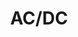 ---
title: "AC/DC"
summary: "AC/DC are an Australian rock band formed in 1973. They were founded by brothers Malcolm Young on rhythm guitar and Angus Young on lead guitar. Their current lineup comprises Angus, bassist Cliff Williams, drummer Phil Rudd, lead vocalist Brian Johnson, and rhythm guitarist Stevie Young, nephew of Angus and Malcolm. Their music has been variously described as hard rock, blues rock and heavy metal, but the band calls it simply \"rock and roll\". They are cited as a formative influence on the new wave of British heavy metal bands, such as Def Leppard and Saxon. AC/DC were inducted into the Rock and Roll Hall of Fame in 2003.
AC/DC underwent several line-up changes before releasing their debut album, High Voltage , which was released exclusively in Australia. Membership subsequently stabilised after the release of Let There Be Rock , with the Young brothers, Rudd, Williams and Bon Scott on lead vocals. Seven months after the release of Highway to Hell , Scott died of alcohol poisoning and the other members considered disbanding. However, at the request of Scott's parents, they continued together and recruited English-born singer Johnson as their new front man. Their first album with Johnson, Back in Black , was dedicated to Scott's memory. It became the second best-selling album of all time.
The band's eighth studio album, For Those About to Rock , was their first album to reach number one on the Billboard 200. Prior to the release of Flick of the Switch , Rudd left AC/DC and was replaced by Simon Wright, who was himself replaced by Chris Slade six years later. AC/DC experienced a commercial resurgence in the early 1990s with the release of The Razors Edge ; it was their only record to feature Slade, as Rudd returned in 1994. Rudd has since recorded five more albums with the band, starting with Ballbreaker . Their fifteenth studio album, Black Ice was the second-highest-selling record of 2008 and their biggest chart hit since For Those About to Rock, eventually reaching number one worldwide.
The band's line-up remained the same for 20 years until 2014, when Malcolm retired due to early-onset dementia, from which he died three years later; additionally, Rudd was involved in legal troubles. Stevie, who replaced Malcolm, debuted on the album Rock or Bust . On the accompanying tour, Slade filled in for Rudd. In 2016, Johnson was advised to stop touring due to worsening hearing loss and Guns N' Roses singer Axl Rose stepped in as the band's front man for the remainder of that year's dates. Williams retired at the end of the tour in 2016 and the band entered a two-year hiatus. A reunion of the Rock or Bust line-up was announced in September 2020; the band's seventeenth studio album Power Up was released two months later. American drummer Matt Laug filled in for Rudd at the Power Trip festival in October 2023. The Power Up Tour was announced in February 2024 with American bass guitarist Chris Chaney replacing Williams."
image: "ac-dc.jpg"
apple_music_artist_url: "https://music.apple.com/gb/artist/ac-dc/5040714"
wikipedia_url: "https://en.wikipedia.org/wiki/AC/DC"
---